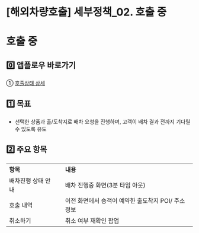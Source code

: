 # [해외차량호출] 세부정책_02. 호출 중

**호출 중**
========

**0️⃣ 앱플로우 바로가기**
-----------------

① [호출상태 상세](https://kakaomobilitysupport.zendesk.com/hc/ko/articles/35472842649113--%ED%95%B4%EC%99%B8%EC%B0%A8%EB%9F%89%ED%98%B8%EC%B6%9C-APP-%ED%98%B8%EC%B6%9C%EC%83%81%ED%83%9C-%EC%83%81%EC%84%B8)

**1️⃣ 목표**
----------

* 선택한 상품과 출/도착지로 배차 요청을 진행하며, 고객이 배차 결과 전까지 기다릴 수 있도록 유도

**2️⃣ 주요 항목**
-------------

|  |  |  |
| --- | --- | --- |
| **항목** | | **내용** |
| 배차진행 상태 안내 | | 배차 진행중 화면(3분 타임 아웃) |
| 호출 내역 | | 이전 화면에서 승객이 예약한 출도착지 POI/ 주소 정보 |
| 취소하기 | | 취소 여부 재확인 팝업 |